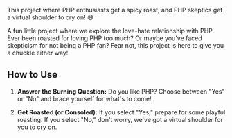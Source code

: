 

 This project where PHP enthusiasts get a spicy roast, and PHP skeptics get a virtual shoulder to cry on! 😄


A fun little project where we explore the love-hate relationship with PHP. Ever been roasted for loving PHP too much? Or maybe you've faced skepticism for not being a PHP fan? Fear not, this project is here to give you a chuckle either way!

## How to Use

1. **Answer the Burning Question:** Do you like PHP? Choose between "Yes" or "No" and brace yourself for what's to come!

2. **Get Roasted (or Consoled):** If you select "Yes," prepare for some playful roasting. If you select "No," don't worry, we've got a virtual shoulder for you to cry on.
